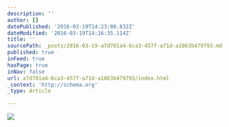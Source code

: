```yaml
---
description: ''
author: []
datePublished: '2016-03-19T14:23:00.832Z'
dateModified: '2016-03-19T14:16:35.114Z'
title: ''
sourcePath: _posts/2016-03-19-a7d701a4-6ca3-457f-a71d-a1863b479793.md
published: true
inFeed: true
hasPage: true
inNav: false
url: a7d701a4-6ca3-457f-a71d-a1863b479793/index.html
_context: 'http://schema.org'
_type: Article

---
```

![](https://the-grid-user-content.s3-us-west-2.amazonaws.com/9900c1bd-4f03-4499-8799-a66acc9a155b.png)